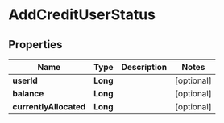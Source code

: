 # AddCreditUserStatus

## Properties
Name | Type | Description | Notes
------------ | ------------- | ------------- | -------------
**userId** | **Long** |  |  [optional]
**balance** | **Long** |  |  [optional]
**currentlyAllocated** | **Long** |  |  [optional]
